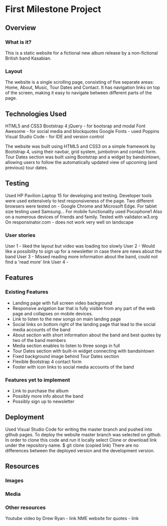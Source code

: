 # First Milestone Project

## Overview

### What is it?

This is a static website for a fictional new album release by a non-fictional British band Kasabian.

### Layout

The website is a single scrolling page, consisting of five separate areas: Home, About, Music, Tour Dates and Contact. It has navigation links on top of the screen, making it easy to navigate between different parts of the page.

## Technologies Used

HTML5 and CSS3
Bootstrap 4
jQuery - for bootsrap and modal
Font Awesome - for social media and blockquotes
Google Fonts - used Poppins
Visual Studio Code - for IDE and version control

The website was built using HTML5 and CSS3 on a simple framework by Bootstrap 4, using their navbar, grid system, jumbotron and contact form.
Tour Dates section was built using Bootstrap and a widget by bandsintown, allowing users to follow the automatically updated view of upcoming (and previous) tour dates.


## Testing

Used HP Pavilion Laptop 15 for developing and testing. Developer tools were used extensively to test responsiveness of the page. Two different browsers were tested on - Google Chrome and Microsoft Edge.
For tablet size testing used Samsung...
For mobile functionality used Pocophone1
Also on a numerous devices of friends and family.
Tested with validator.w3.org
On responsinator.com - does not work very well on landscape


### User stories
User 1 - liked the layout but video was loading too slowly
User 2 - Would like a possibility to sign up for a newsletter in case there are news about the band
User 3 - Missed reading more information about the band, could not find a 'read more' link
User 4 - 

## Features

### Existing Features

* Landing page with full screen video background
* Responsive avigation bar that is fully visible from any part of the web page and collapses on mobile devices.
* Link to listen to the new songs on main landing page
* Social links on bottom right of the landing page that lead to the social media accounts of the band
* About section with short information about the band and best quotes by two of the band members
* Media section enables to listen to three songs in full
* Tour Dates section with built-in widget connecting with bandsintown
* Fixed background image behind Tour Dates section
* Flexible Bootstrap 4 contact form
* Footer with icon links to social media accounts of the band


### Features yet to implement
* Link to purchase the album
* Possibly more info about the band
* Possibly sign up to newsletter

## Deployment

Used Visual Studio Code for writing the master branch and pushed into github pages. To deploy the website master branch was selected on github.
In order to clone this code and run it locally select Clone or download link under the repository name.
$ git clone (copied link)
There are no differences between the deployed version and the development version.


## Resources

### Images

### Media

### Other resources

Youtube video by Drew Ryan - link
NME website for quotes - link
